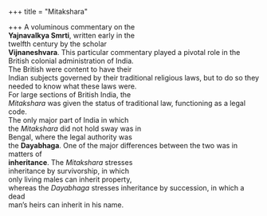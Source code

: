+++
title = "Mitakshara"

+++
A voluminous commentary on the  
**Yajnavalkya Smrti**, written early in the  
twelfth century by the scholar  
**Vijnaneshvara**. This particular commentary played a pivotal role in the  
British colonial administration of India.  
The British were content to have their  
Indian subjects governed by their traditional religious laws, but to do so they  
needed to know what these laws were.  
For large sections of British India, the  
*Mitakshara* was given the status of traditional law, functioning as a legal code.  
The only major part of India in which  
the *Mitakshara* did not hold sway was in  
Bengal, where the legal authority was  
the **Dayabhaga**. One of the major differences between the two was in matters of  
**inheritance**. The *Mitakshara* stresses  
inheritance by survivorship, in which  
only living males can inherit property,  
whereas the *Dayabhaga* stresses inheritance by succession, in which a dead  
man’s heirs can inherit in his name.